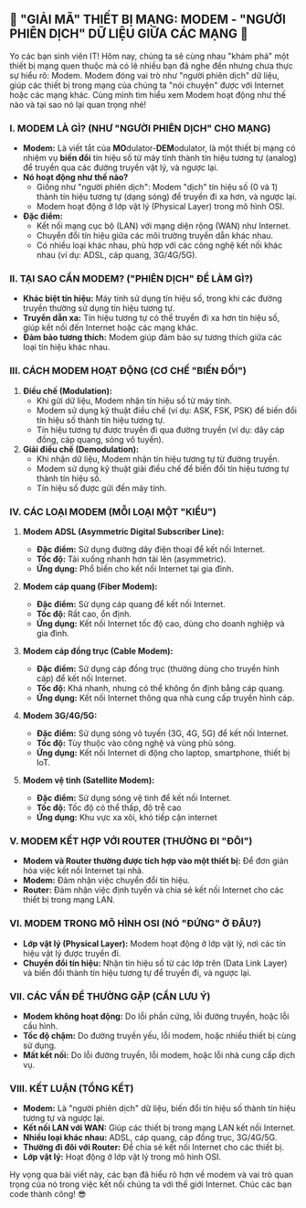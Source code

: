 ## **🚀 "GIẢI MÃ" THIẾT BỊ MẠNG: MODEM - "NGƯỜI PHIÊN DỊCH" DỮ LIỆU GIỮA CÁC MẠNG 🚀**

Yo các bạn sinh viên IT! Hôm nay, chúng ta sẽ cùng nhau "khám phá" một thiết bị mạng quen thuộc mà có lẽ nhiều bạn đã
nghe đến nhưng chưa thực sự hiểu rõ: Modem. Modem đóng vai trò như "người phiên dịch" dữ liệu, giúp các thiết bị trong
mạng của chúng ta "nói chuyện" được với Internet hoặc các mạng khác. Cùng mình tìm hiểu xem Modem hoạt động như thế nào
và tại sao nó lại quan trọng nhé!

### **I. MODEM LÀ GÌ? (NHƯ "NGƯỜI PHIÊN DỊCH" CHO MẠNG)**

- **Modem:** Là viết tắt của **MO**dulator-**DEM**odulator, là một thiết bị mạng có nhiệm vụ **biến đổi** tín hiệu số từ
  máy tính thành tín hiệu tương tự (analog) để truyền qua các đường truyền vật lý, và ngược lại.
- **Nó hoạt động như thế nào?**
    - Giống như "người phiên dịch": Modem "dịch" tín hiệu số (0 và 1) thành tín hiệu tương tự (dạng sóng) để truyền đi
      xa hơn, và ngược lại.
    - Modem hoạt động ở lớp vật lý (Physical Layer) trong mô hình OSI.
- **Đặc điểm:**
    - Kết nối mạng cục bộ (LAN) với mạng diện rộng (WAN) như Internet.
    - Chuyển đổi tín hiệu giữa các môi trường truyền dẫn khác nhau.
    - Có nhiều loại khác nhau, phù hợp với các công nghệ kết nối khác nhau (ví dụ: ADSL, cáp quang, 3G/4G/5G).

### **II. TẠI SAO CẦN MODEM? ("PHIÊN DỊCH" ĐỂ LÀM GÌ?)**

- **Khác biệt tín hiệu:** Máy tính sử dụng tín hiệu số, trong khi các đường truyền thường sử dụng tín hiệu tương tự.
- **Truyền dẫn xa:** Tín hiệu tương tự có thể truyền đi xa hơn tín hiệu số, giúp kết nối đến Internet hoặc các mạng
  khác.
- **Đảm bảo tương thích:** Modem giúp đảm bảo sự tương thích giữa các loại tín hiệu khác nhau.

### **III. CÁCH MODEM HOẠT ĐỘNG (CƠ CHẾ "BIẾN ĐỔI")**

1. **Điều chế (Modulation):**
    - Khi gửi dữ liệu, Modem nhận tín hiệu số từ máy tính.
    - Modem sử dụng kỹ thuật điều chế (ví dụ: ASK, FSK, PSK) để biến đổi tín hiệu số thành tín hiệu tương tự.
    - Tín hiệu tương tự được truyền đi qua đường truyền (ví dụ: dây cáp đồng, cáp quang, sóng vô tuyến).
2. **Giải điều chế (Demodulation):**
    - Khi nhận dữ liệu, Modem nhận tín hiệu tương tự từ đường truyền.
    - Modem sử dụng kỹ thuật giải điều chế để biến đổi tín hiệu tương tự thành tín hiệu số.
    - Tín hiệu số được gửi đến máy tính.

### **IV. CÁC LOẠI MODEM (MỖI LOẠI MỘT "KIỂU")**

1. **Modem ADSL (Asymmetric Digital Subscriber Line):**

    - **Đặc điểm:** Sử dụng đường dây điện thoại để kết nối Internet.
    - **Tốc độ:** Tải xuống nhanh hơn tải lên (asymmetric).
    - **Ứng dụng:** Phổ biến cho kết nối Internet tại gia đình.

2. **Modem cáp quang (Fiber Modem):**

    - **Đặc điểm:** Sử dụng cáp quang để kết nối Internet.
    - **Tốc độ:** Rất cao, ổn định.
    - **Ứng dụng:** Kết nối Internet tốc độ cao, dùng cho doanh nghiệp và gia đình.

3. **Modem cáp đồng trục (Cable Modem):**

    - **Đặc điểm:** Sử dụng cáp đồng trục (thường dùng cho truyền hình cáp) để kết nối Internet.
    - **Tốc độ:** Khá nhanh, nhưng có thể không ổn định bằng cáp quang.
    - **Ứng dụng:** Kết nối Internet thông qua nhà cung cấp truyền hình cáp.

4. **Modem 3G/4G/5G:**

    - **Đặc điểm:** Sử dụng sóng vô tuyến (3G, 4G, 5G) để kết nối Internet.
    - **Tốc độ:** Tùy thuộc vào công nghệ và vùng phủ sóng.
    - **Ứng dụng:** Kết nối Internet di động cho laptop, smartphone, thiết bị IoT.

5. **Modem vệ tinh (Satellite Modem):**
    - **Đặc điểm:** Sử dụng sóng vệ tinh để kết nối Internet.
    - **Tốc độ:** Tốc độ có thể thấp, độ trễ cao
    - **Ứng dụng:** Khu vực xa xôi, khó tiếp cận internet

### **V. MODEM KẾT HỢP VỚI ROUTER (THƯỜNG ĐI "ĐÔI")**

- **Modem và Router thường được tích hợp vào một thiết bị:** Để đơn giản hóa việc kết nối Internet tại nhà.
- **Modem:** Đảm nhận việc chuyển đổi tín hiệu.
- **Router:** Đảm nhận việc định tuyến và chia sẻ kết nối Internet cho các thiết bị trong mạng LAN.

### **VI. MODEM TRONG MÔ HÌNH OSI (NÓ "ĐỨNG" Ở ĐÂU?)**

- **Lớp vật lý (Physical Layer):** Modem hoạt động ở lớp vật lý, nơi các tín hiệu vật lý được truyền đi.
- **Chuyển đổi tín hiệu:** Nhận tín hiệu số từ các lớp trên (Data Link Layer) và biến đổi thành tín hiệu tương tự để
  truyền đi, và ngược lại.

### **VII. CÁC VẤN ĐỀ THƯỜNG GẶP (CẦN LƯU Ý)**

- **Modem không hoạt động:** Do lỗi phần cứng, lỗi đường truyền, hoặc lỗi cấu hình.
- **Tốc độ chậm:** Do đường truyền yếu, lỗi modem, hoặc nhiều thiết bị cùng sử dụng.
- **Mất kết nối:** Do lỗi đường truyền, lỗi modem, hoặc lỗi nhà cung cấp dịch vụ.

### **VIII. KẾT LUẬN (TỔNG KẾT)**

- **Modem:** Là "người phiên dịch" dữ liệu, biến đổi tín hiệu số thành tín hiệu tương tự và ngược lại.
- **Kết nối LAN với WAN:** Giúp các thiết bị trong mạng LAN kết nối Internet.
- **Nhiều loại khác nhau:** ADSL, cáp quang, cáp đồng trục, 3G/4G/5G.
- **Thường đi đôi với Router:** Để chia sẻ kết nối Internet cho các thiết bị.
- **Lớp vật lý:** Hoạt động ở lớp vật lý trong mô hình OSI.

Hy vọng qua bài viết này, các bạn đã hiểu rõ hơn về modem và vai trò quan trọng của nó trong việc kết nối chúng ta với
thế giới Internet. Chúc các bạn code thành công! 😎
